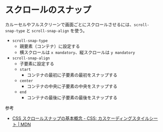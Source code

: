 # スクロールのスナップ

カルーセルやフルスクリーンで画面ごとにスクロールさせるには、`scroll-snap-type` と `scroll-snap-align` を使う。

- `scroll-snap-type`
    - 親要素（コンテナ）に設定する
    - 横スクロールは `x mandatory`、縦スクロールは `y mandatory`
- `scroll-snap-align`
    - 子要素に設定する
    - `start`
        - コンテナの最初に子要素の最初をスナップする
    - `center`
        - コンテナの中央に子要素の中央をスナップする
    - `end`
        - コンテナの最後に子要素の最後をスナップする

参考

- [CSS スクロールスナップの基本概念 - CSS: カスケーディングスタイルシート | MDN](https://developer.mozilla.org/ja/docs/Web/CSS/CSS_Scroll_Snap/Basic_concepts)
